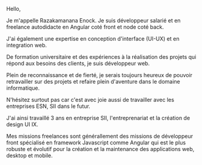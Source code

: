 Hello, 

Je m'appelle Razakamanana Enock. Je suis développeur salarié et en freelance autodidacte en Angular coté front et node coté back.

J'ai également une expertise en conception d'interface (UI-UX) et en integration web.

De formation universitaire et des expériences à la réalisation des projets qui répond aux besoins des clients, je suis développeur web.

Plein de reconnaissance et de fierté, je serais toujours heureux de pouvoir retravailler sur des projets et refaire plein d'aventure dans le domaine informatique.

N'hésitez surtout pas car c'est avec joie aussi de travailler avec les entreprises ESN, SII dans le futur.

J'ai ainsi travaillé 3 ans en entreprise SII, l'entreprenariat et la création de design UI IX.

Mes missions freelances sont générallement des missions de développeur front spécialisé en framework Javascript comme Angular qui est le plus robuste et évolutif pour la création et la maintenance des applications web, desktop et mobile.
